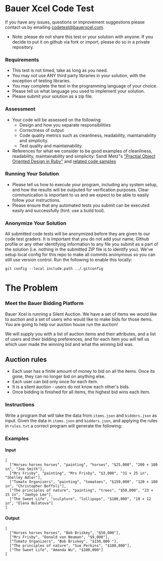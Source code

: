 # Bauer Xcel Code Test

If you have any issues, questions or improvement suggestions please contact us by emailing
codetest@bauerxcel.com.

* Note: please do not share this test or your solution with anyone. If you decide to
put it on github via fork or import, please do so in a private repository.

### Requirements

 - This test is not timed, take as long as you need.
 - You may not use ANY third party libraries in your solution, with the exception of testing libraries.
 - You may complete the test in the programming language of your choice.
 - Please tell us what language you used to implement your solution.
 - Please submit your solution as a zip file.

### Assessment

- Your code will be assessed on the following:
    - Design and how you separate responsibilities
    - Correctness of output
    - Code quality metrics such as cleanliness, readability, maintainability and simplicity.
    - Test quality and maintainability.
- References for what we consider to be good examples of cleanliness, readability, maintainability and simplicity:
Sandi Metz"s ["Practial Object Oriented Design in Ruby"](http://www.poodr.com/) and
[related code samples](https://github.com/skmetz/poodr/)

### Running Your Solution

- Please tell us how to execute your program, including any system setup, and how the results will be outputed for verification purposes. Clear communication is important to us and we expect to be able to easily follow your instructions.
- Please ensure that any automated tests you submit can be executed easily and successfully (hint: use a build tool).

### Anonymize Your Solution

All submitted code tests will be anonymized before they are given to our code test graders. It is important that you do not add your name, Github profile or any other identifying information to any file you submit as a part of the solution (i.e. nothing in the submitted ZIP file is to identify you). We've setup local config for this repo to make all commits anonymous so you can still use version control. Run the following to enable this locally:
```
git config --local include.path ../.gitconfig
```

# The Problem

### Meet the Bauer Bidding Platform

Bauer Xcel is running a Silent Auction. We have a set of items we would like to auction and a set of users who would like to make bids for those items. You are going to help our auction house run the auction!

We will supply you with a list of auction items and their attributes, and a list of users and their bidding preferences, and for each item you will tell us which user made the winning bid and what the winning bid was.

## Auction rules

- Each user has a finite amount of money to bid on all the items. Once its gone, they can no longer bid on anything else.
- Each user can bid only once for each item.
- It is a silent auction - users do not know each other's bids.
- Once bidding is finished for all items, the highest bid wins each item.

### Instructions

Write a program that will take the data from `items.json` and `bidders.json` as input. Given the data in `items.json` and `bidders.json`, and applying the rules in `rules.txt` a correct program will generate the following:

### Examples

#### Input
```
[
  ["Horses horses horses", "painting", "horses", "$25,000", "200 × 180 in", "Joe Smith"],
  ["Mrs Frisby", "painting", "Mrs Frisby", "$3,000", "31 × 25 in", "Shelley Adler"],
  ["Tomato Organizers", "painting", "tomatoes", "$150,000", "120 × 180 in", "Christopher Boffoli"],
  ["The principles of nature", "painting", "trees", "$50,000", "23 × 15 in", "Jaehyo Lee"],
  ["The Sweet Life", "sculpture", "lollipops", "$100,000", "18 × 12 in", "Elena Bulatova"]
]
```

#### Output
```
[
  ["Horses horses horses", "Bob Briskey", "$50,000"],
  ["Mrs Frisby", "Donald von Neuman", "$9,000"],
  ["Tomato Organizers", "Bob Briskey", "$150,000 "],
  ["The principles of nature", "Sue Perkins", "$100,000"],
  ["The Sweet Life", "Amanda Wu", "$100,000"]
]

```

